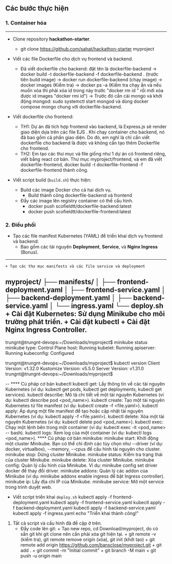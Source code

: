 ## Các bước thực hiện
### 1. Container hóa
---------------------------------------------------------------
- Clone repository **hackathon-starter**. 
    + git clone https://github.com/sahat/hackathon-starter myproject
- Viết các file Dockerfile cho dịch vụ frontend và backend.
    + Đã viết dockerfile cho backend: đặt tên là dockerfile-backend
      -> docker build -t dockerfile-backend -f dockerfile-backend . (trước tiên build image)
      -> docker run dockerfile-backend (chạy image)
      -> docker images (Kiểm tra)
      -> docker ps -a (Kiểm tra chạy ẩn và nếu muốn xóa thì phải xóa id trong này trước "docker rm id " rồi mới xóa được id images "docker rmi id")
      -> Trước đó cần cài mongo và khởi động mongod: sudo systemctl start mongod và dùng docker compose mongo chung với dockerfile-backend.
- Viết dockerfile cho frontend: 
    + TH1: Dự án đã tích hợp frontend vào backend, là Express.js sẽ render giao diện dựa trên các file EJS . Khi chạy container cho backend, nó đã bao gồm cả phần giao diện. Do đó, em nghĩ là chỉ cần viết dockerfile cho backend là được và không cần tạo thêm Dockerfile cho frontend.
    + TH2: Em tạo các thư mục và file giống như 1 dự án có frontend riêng, viết bằng react cơ bản. Thư mục myproject/frontend, và em đã viết dockerfile-frontend, docker build -t dockerfile-frontend -f dockerfile-frontend thành công.
      
- Viết script build (`build.sh`) thực hiện: 
  - Build các image Docker cho cả hai dịch vụ. 
    + Build thành công dockerfile-backend và frontend
  - Đẩy các image lên registry container có thể cấu hình. 
    + docker push scofieldtt/dockerfile-backend:latest
    + docker push scofieldtt/dockerfile-frontend:latest
    
### 2. Điều phối
- Tạo các file manifest Kubernetes (YAML) để triển khai dịch vụ frontend và backend: 
  - Bao gồm các tài nguyên **Deployment**, **Service**, và **Nginx Ingress** (Bonus). 
------------------------------------------------------------------------------------- 
    + Tạo các thư mục manifests và các file service và deployment 
  myproject/
├── manifests/
│   ├── frontend-deployment.yaml
│   ├── frontend-service.yaml
│   ├── backend-deployment.yaml
│   ├── backend-service.yaml
│   └── ingress.yaml
└── deploy.sh
    + Cài đặt Kubernetes: Sử dụng Minikube cho môi trường phát triển.
    + Cài đặt kubectl
    + Cài đặt Nginx Ingress Controller.
--
trungnt@trungnt-devops:~/Downloads/myproject$ minikube status
minikube
type: Control Plane
host: Running
kubelet: Running
apiserver: Running
kubeconfig: Configured

trungnt@trungnt-devops:~/Downloads/myproject$ kubectl version 
Client Version: v1.32.0
Kustomize Version: v5.5.0
Server Version: v1.31.0
trungnt@trungnt-devops:~/Downloads/myproject$ 

--
  **** Cú pháp cơ bản kubectl
        kubectl get: Lấy thông tin về các tài nguyên Kubernetes (ví dụ: kubectl get pods, kubectl get deployments, kubectl get services).
        kubectl describe: Mô tả chi tiết về một tài nguyên Kubernetes (ví dụ: kubectl describe pod <pod_name>).
        kubectl create: Tạo một tài nguyên Kubernetes từ file manifest (ví dụ: kubectl create -f <file.yaml>).
        kubectl apply: Áp dụng một file manifest để tạo hoặc cập nhật tài nguyên Kubernetes (ví dụ: kubectl apply -f <file.yaml>).
        kubectl delete: Xóa một tài nguyên Kubernetes (ví dụ: kubectl delete pod <pod_name>).
        kubectl exec: Chạy một lệnh bên trong một container (ví dụ: kubectl exec -it <pod_name> -- bash).
        kubectl logs: Xem log của một container (ví dụ: kubectl logs <pod_name>).
  **** Cú pháp cơ bản minikube:
        minikube start: Khởi động một cluster Minikube. Bạn có thể chỉ định các tùy chọn như --driver (ví dụ: docker, virtualbox), --memory, --cpus để cấu hình tài nguyên cho cluster.
        minikube stop: Dừng cluster Minikube.
        minikube status: Kiểm tra trạng thái của cluster Minikube.
        minikube delete: Xóa cluster Minikube.
        minikube config: Quản lý cấu hình của Minikube. Ví dụ: minikube config set driver docker để thay đổi driver.
        minikube addons: Quản lý các addon của Minikube (ví dụ: minikube addons enable ingress để bật Ingress controller).
        minikube ip: Lấy địa chỉ IP của Minikube.
        minikube service: Mở một service trong trình duyệt web.
- Viết script triển khai `deploy.sh`
     kubectl apply -f frontend-deployment.yaml
     kubectl apply -f frontend-service.yaml
     kubectl apply -f backend-deployment.yaml
     kubectl apply -f backend-service.yaml
     kubectl apply -f ingress.yaml
echo "Triển khai thành công!"
  
1. Tất cả script và cấu hình đã đề cập ở trên.
    - Đẩy code lên git: + Tạo new repo, cd Download/myproject, do có sẵn git khi git clone nên cần phải xóa git hiện tại.
                        + git remote -v (kiểm tra), git remote remove origin (xóa), git init (khởi tạo)
                        + git remote add origin https://github.com/bansclose/myproject.git
                        + git add .
                        + git commit -m "Initial commit"
                        + git branch -M main
                        + git push -u origin main

  
